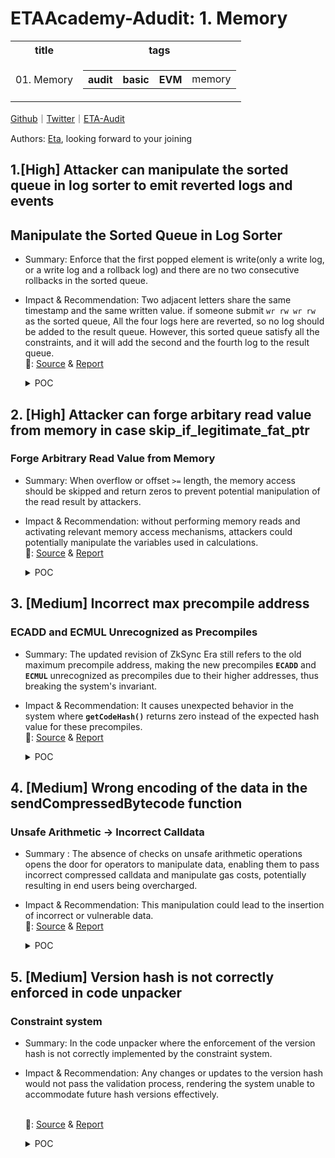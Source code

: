 # ETAAcademy-Adudit: 1. Memory

<table>
  <tr>
    <th>title</th>
    <th>tags</th>
  </tr>
  <tr>
    <td>01. Memory</td>
    <td>
      <table>
        <tr>
          <th>audit</th>
          <th>basic</th>
          <th>EVM</th>
          <td>memory</td>
        </tr>
      </table>
    </td>
  </tr>
</table>

[Github](https://github.com/ETAAcademy)｜[Twitter](https://twitter.com/ETAAcademy)｜[ETA-Audit](https://github.com/ETAAcademy/ETAAcademy-Audit)

Authors: [Eta](https://twitter.com/pwhattie), looking forward to your joining

## 1.[High] Attacker can manipulate the sorted queue in log sorter to emit reverted logs and events

## Manipulate the Sorted Queue in Log Sorter

- Summary: Enforce that the first popped element is write(only a write log, or a write log and a rollback log) and there are no two consecutive rollbacks in the sorted queue.
- Impact & Recommendation: Two adjacent letters share the same timestamp and the same written value. if someone submit `wr rw wr rw` as the sorted queue, All the four logs here are reverted, so no log should be added to the result queue. However, this sorted queue satisfy all the constraints, and it will add the second and the fourth log to the result queue.
  <br> 🐬: [Source](https://github.com/code-423n4/2023-10-zksync-findings/issues/761) & [Report](https://code4rena.com/reports/2023-10-zksync)

  <details><summary>POC</summary>

  ```rust

        // We compare timestamps, and then resolve logic over rollbacks, so the only way when
        // keys are equal can be when we do rollback
        let sorting_key = sorted_item.timestamp;
        // ensure sorting for uniqueness timestamp and rollback flag
        // We know that timestamps are unique across logs, and are also the same between write and rollback
        let (keys_are_equal, new_key_is_smaller) =
            unpacked_long_comparison(cs, &[previous_key], &[sorting_key]);
        // keys are always ordered no matter what, and are never equal unless it's padding
        new_key_is_smaller.conditionally_enforce_false(cs, should_pop);

        // there are only two cases when keys are equal:
        // - it's a padding element
        // - it's a rollback
        // it's enough to compare timestamps as VM circuit guarantees uniqueness of the if it's not a padding
        let previous_is_not_rollback = previous_item.rollback.negated(cs);
        let enforce_sequential_rollback = Boolean::multi_and(
            cs,
            &[previous_is_not_rollback, sorted_item.rollback, should_pop],
        );
        keys_are_equal.conditionally_enforce_true(cs, enforce_sequential_rollback);

        let same_log = UInt32::equals(cs, &sorted_item.timestamp, &previous_item.timestamp);
        let values_are_equal =
            UInt256::equals(cs, &sorted_item.written_value, &previous_item.written_value);
        let negate_previous_is_trivial = previous_is_trivial.negated(cs);
        let should_enforce = Boolean::multi_and(cs, &[same_log, negate_previous_is_trivial]);
        values_are_equal.conditionally_enforce_true(cs, should_enforce);

        let this_item_is_non_trivial_rollback =
            Boolean::multi_and(cs, &[sorted_item.rollback, should_pop]);
        let negate_previous_item_rollback = previous_item.rollback.negated(cs);
        let prevous_item_is_non_trivial_write = Boolean::multi_and(
            cs,
            &[negate_previous_item_rollback, negate_previous_is_trivial],
        );
        let is_sequential_rollback = Boolean::multi_and(
            cs,
            &[
                this_item_is_non_trivial_rollback,
                prevous_item_is_non_trivial_write,
            ],
        );
        same_log.conditionally_enforce_true(cs, is_sequential_rollback);

        // decide if we should add the PREVIOUS into the queue
        // We add only if previous one is not trivial,
        // and it had a different key, and it wasn't rolled back
        let negate_same_log = same_log.and(cs, should_pop).negated(cs);
        let add_to_the_queue = Boolean::multi_and(
            cs,
            &[
                negate_previous_is_trivial,
                negate_same_log,
                negate_previous_item_rollback,
            ],
        );

  ```

  <details>

## 2. [High] Attacker can forge arbitary read value from memory in case skip_if_legitimate_fat_ptr

### Forge Arbitrary Read Value from Memory

- Summary: When overflow or offset `>=` length, the memory access should be skipped and return zeros to prevent potential manipulation of the read result by attackers.
- Impact & Recommendation: without performing memory reads and activating relevant memory access mechanisms, attackers could potentially manipulate the variables used in calculations.
  <br> 🐬: [Source](https://github.com/code-423n4/2023-10-zksync-findings/issues/702) & [Report](https://code4rena.com/reports/2023-10-zksync)

  <details><summary>POC</summary>

  ```rust

    let (_, offset_is_strictly_in_slice) = offset.overflowing_sub(cs, length);
    let offset_is_beyond_the_slice = offset_is_strictly_in_slice.negated(cs);
    let skip_if_legitimate_fat_ptr =
        Boolean::multi_and(cs, &[offset_is_beyond_the_slice, is_fat_ptr]);
    ......
    let skip_memory_access = Boolean::multi_or(
        cs,
        &[
            already_panicked,
            skip_if_legitimate_fat_ptr,
            is_non_addressable,
        ],
    );

    bytes_out_of_bound = bytes_out_of_bound.mask_negated(cs, skip_memory_access);
    bytes_out_of_bound = bytes_out_of_bound.mask_negated(cs, uf);
    let (_, bytes_out_of_bound) = bytes_out_of_bound.div_by_constant(cs, 32);
    // remainder fits into 8 bits too
    let bytes_to_cleanup_out_of_bounds =
        unsafe { UInt8::from_variable_unchecked(bytes_out_of_bound.get_variable()) };
    let new = Self {
        absolute_address,
        page_candidate: page,
        incremented_offset,
        heap_deref_out_of_bounds: is_non_addressable,
        skip_memory_access: skip_memory_access,
        should_set_panic,
        bytes_to_cleanup_out_of_bounds,
    };

    let apply_any = Boolean::multi_and(cs, &[should_apply, no_panic]);
    let update_dst0 = Boolean::multi_or(cs, &[is_read_access, is_write_access_and_increment]);
    let should_update_dst0 = Boolean::multi_and(cs, &[apply_any, update_dst0]);
    diffs_accumulator
        .dst_0_values
        .push((can_write_into_memory, should_update_dst0, dst0_value));
    This case is not treated specially and will not panic, so finally we will push it to dst0. (We should push zeros!)

    // implement shift register
    let zero_u8 = UInt8::zero(cs);
    let mut bytes_array = [zero_u8; 64];
    let memory_value_a_bytes = memory_value_a.value.to_be_bytes(cs);
    bytes_array[..32].copy_from_slice(&memory_value_a_bytes);
    let memory_value_b_bytes = memory_value_b.value.to_be_bytes(cs);
    bytes_array[32..].copy_from_slice(&memory_value_b_bytes);
    // now mask-shift
    let mut selected_word = [zero_u8; 32];
    // idx 0 is unalignment of 0 (aligned), idx 31 is unalignment of 31
    for (idx, mask_bit) in unalignment_bit_mask.iter().enumerate() {
        let src = &bytes_array[idx..(idx + 32)]; // source
        debug_assert_eq!(src.len(), selected_word.len());
        for (dst, src) in selected_word
            .array_chunks_mut::<4>()
            .zip(src.array_chunks::<4>())
        {
            *dst = UInt8::parallel_select(cs, *mask_bit, src, &*dst);
        }
    use crate::tables::uma_ptr_read_cleanup::UMAPtrReadCleanupTable;
    let table_id = cs
        .get_table_id_for_marker::<UMAPtrReadCleanupTable>()
        .expect("table must exist");
    let bytes_to_cleanup_out_of_bound = quasi_fat_ptr.bytes_to_cleanup_out_of_bounds;
    let bytes_to_cleanup_out_of_bound_if_ptr_read =
        bytes_to_cleanup_out_of_bound.mask(cs, is_uma_fat_ptr_read);
    let [uma_cleanup_bitspread, _] = cs.perform_lookup::<1, 2>(
        table_id,
        &[bytes_to_cleanup_out_of_bound_if_ptr_read.get_variable()],
    );
    let uma_ptr_read_cleanup_mask =
        Num::from_variable(uma_cleanup_bitspread).spread_into_bits::<_, 32>(cs);
    for (dst, masking_bit) in selected_word
        .iter_mut()
        .zip(uma_ptr_read_cleanup_mask.iter().rev())
    {
        *dst = dst.mask(cs, *masking_bit);
    }
    .......
    let dst0_value = VMRegister::conditionally_select(
        cs,
        is_write_access_and_increment,
        &incremented_src0_register,
        &read_value_as_register,
    );

    let should_read_a_cell = Boolean::multi_and(cs, &[should_apply, do_not_skip_memory_access]);
    let should_read_b_cell = is_unaligned_read;

    let table_id = cs
        .get_table_id_for_marker::<UMAPtrReadCleanupTable>()
        .expect("table must exist");
    let bytes_to_cleanup_out_of_bound = quasi_fat_ptr.bytes_to_cleanup_out_of_bounds;
    let bytes_to_cleanup_out_of_bound_if_ptr_read =
        bytes_to_cleanup_out_of_bound.mask(cs, is_uma_fat_ptr_read);
    let [uma_cleanup_bitspread, _] = cs.perform_lookup::<1, 2>(
        table_id,
        &[bytes_to_cleanup_out_of_bound_if_ptr_read.get_variable()],
    );
    let uma_ptr_read_cleanup_mask =
        Num::from_variable(uma_cleanup_bitspread).spread_into_bits::<_, 32>(cs);
    We don’t mask neither, since bytes_to_cleanup_out_of_b

  ```

  </details>

## 3. [Medium] Incorrect max precompile address

### ECADD and ECMUL Unrecognized as Precompiles

- Summary: The updated revision of ZkSync Era still refers to the old maximum precompile address, making the new precompiles **`ECADD`** and **`ECMUL`** unrecognized as precompiles due to their higher addresses, thus breaking the system's invariant.
- Impact & Recommendation: It causes unexpected behavior in the system where **`getCodeHash()`** returns zero instead of the expected hash value for these precompiles.
  <br> 🐬: [Source](https://github.com/code-423n4/2023-10-zksync-findings/issues/888) & [Report](https://code4rena.com/reports/2023-10-zksync)

  <details><summary>POC</summary>

  ```solidity

    describe('AccountCodeStorage', function() {
        it('fails to return correct hash for ECADD precompile', async () => {
            expect(await accountCodeStorage.getCodeHash('0x0000000000000000000000000000000000000006')).to.be.eq(
                EMPTY_STRING_KECCAK
            );
        });

        it('fails to return correct hash for ECMUL precompile', async () => {
            expect(await accountCodeStorage.getCodeHash('0x0000000000000000000000000000000000000007')).to.be.eq(
                EMPTY_STRING_KECCAK
            );
        });
    });

  ```

  </details>

## 4. [Medium] Wrong encoding of the data in the sendCompressedBytecode function

### Unsafe Arithmetic -> Incorrect Calldata

- Summary : The absence of checks on unsafe arithmetic operations opens the door for operators to manipulate data, enabling them to pass incorrect compressed calldata and manipulate gas costs, potentially resulting in end users being overcharged.
- Impact & Recommendation: This manipulation could lead to the insertion of incorrect or vulnerable data.
  <br> 🐬: [Source](https://github.com/code-423n4/2023-10-zksync-findings/issues/807) & [Report](https://code4rena.com/reports/2023-10-zksync)

  <details><summary>POC</summary>

  ```solidity

    4                               bytes : `publishCompressedBytecode` selector
    32                              bytes : offset for `_bytecode` parameter                                                  = V
    32                              bytes : offset for `_rawCompressedData` parameter                                         = V + 32 + rounded_len(_bytecode)
    (V - 64)                        bytes : any bytes that will be ignored in the `publishCompressedBytecode` function
    32                              bytes : length of `_bytecode` parameter                                                   = len(_bytecode)
    rounded_len(_bytecode)          bytes : `_bytecode` parameter                                                             = _bytecode
    32                              bytes : length of `_rawCompressedData` parameter                                          = len(_rawCompressedData)
    rounded_len(_rawCompressedData) bytes : `_rawCompressedData` parameter                                                    = _rawCompressedData

  ```

  </details>

## 5. [Medium] Version hash is not correctly enforced in code unpacker

### Constraint system

- Summary: In the code unpacker where the enforcement of the version hash is not correctly implemented by the constraint system.
- Impact & Recommendation: Any changes or updates to the version hash would not pass the validation process, rendering the system unable to accommodate future hash versions effectively.

  <br> 🐬: [Source](https://github.com/code-423n4/2023-10-zksync-findings/issues/716) & [Report](https://code4rena.com/reports/2023-10-zksync)

  <details><summary>POC</summary>

  ```rust
    pub fn conditionally_enforce_true<CS: ConstraintSystem<F>>(
        &self,
        cs: &mut CS,
        should_enforce: Self,
    ) {
        // this is equal to having !self && should_enforce == false;
        // so (1 - self) * should_enforce == 0
        if cs.gate_is_allowed::<FmaGateInBaseFieldWithoutConstant<F>>() {
            let zero_var = cs.allocate_constant(F::ZERO);
            let gate = FmaGateInBaseFieldWithoutConstant {
                params: FmaGateInBaseWithoutConstantParams {
                    coeff_for_quadtaric_part: F::MINUS_ONE,
                    linear_term_coeff: F::ONE,
                },
                quadratic_part: (self.variable, should_enforce.variable),
                linear_part: should_enforce.variable,
                rhs_part: zero_var,
            };
            gate.add_to_cs(cs);
        } else {
            unimplemented!()
        }
    }

  ```

  </details>
